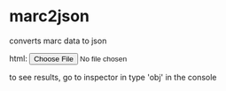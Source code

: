 # marc2json
converts marc data to json


html:
<input type = "file" id = "marc-input" />

to see results, go to inspector in type 'obj' in the console
